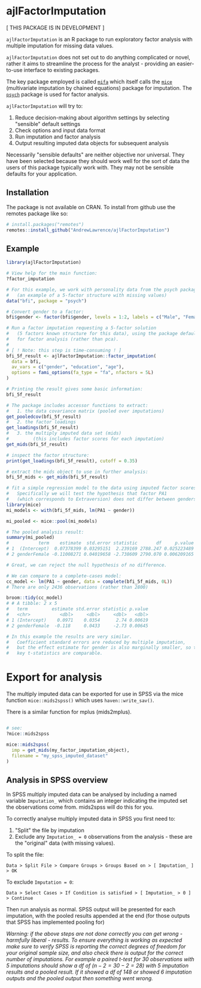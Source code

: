 # ajlFactorImputation

[ THIS PACKAGE IS IN DEVELOPMENT ]

`ajlFactorImputation` is an R package to run exploratory factor analysis with multiple imputation for missing data values.

`ajlFactorImputation` does not set out to do anything complicated or novel, rather it aims to streamline the process for the analyst - providing an easier-to-use interface to existing packages.

The key package employed is called [`mifa`](https://github.com/teebusch/mifa) which itself calls the [`mice`](https://amices.org/mice/) (multivariate imputation by chained equations) package for imputation. The [`psych`](https://personality-project.org/r/psych/) package is used for factor analysis.

`ajlFactorImputation` will try to:

1)  Reduce decision-making about algorithm settings by selecting "sensible" default settings
2)  Check options and input data format
3)  Run imputation and factor analysis
4)  Output resulting imputed data objects for subsequent analysis

Necessarily "sensible defaults" are neither objective nor universal.
They have been selected because they should work well for the sort of data the users of this package typically work with.
They may not be sensible defaults for your application.

## Installation

The package is not available on CRAN. To install from github use the 
remotes package like so:

``` r
# install.packages("remotes")
remotes::install_github("AndrewLawrence/ajlFactorImputation")
```

## Example

```r
library(ajlFactorImputation)

# View help for the main function:
?factor_imputation

# For this example, we work with personality data from the psych package
#   (an example of a 5-factor structure with missing values)
data("bfi", package = "psych")

# Convert gender to a factor:
bfi$gender <- factor(bfi$gender, levels = 1:2, labels = c("Male", "Female"))

# Run a factor imputation requesting a 5-factor solution
#   (5 factors known structure for this data), using the package defaults
#   for factor analysis (rather than pca).
#
# [ ! Note: this step is time-consuming ! ]
bfi_5f_result <- ajlFactorImputation::factor_imputation(
  data = bfi,
  av_vars = c("gender", "education", "age"),
  options = fami_options(fa_type = "fa", nfactors = 5L)
)

# Printing the result gives some basic information:
bfi_5f_result

# The package includes accessor functions to extract:
#   1. the data covariance matrix (pooled over imputations)
get_pooledcov(bfi_5f_result)
#   2. the factor loadings
get_loadings(bfi_5f_result)
#   3. the multiply imputed data set (mids)
#         (this includes factor scores for each imputation)
get_mids(bfi_5f_result)

# inspect the factor structure:
print(get_loadings(bfi_5f_result), cutoff = 0.35)

# extract the mids object to use in further analysis:
bfi_5f_mids <- get_mids(bfi_5f_result)

# fit a simple regression model to the data using imputed factor scores.
#   Specifically we will test the hypothesis that factor PA1
#   (which corresponds to Extraversion) does not differ between genders.
library(mice)
mi_models <- with(bfi_5f_mids, lm(PA1 ~ gender))

mi_pooled <- mice::pool(mi_models)

# The pooled analysis result:
summary(mi_pooled)
#           term    estimate  std.error statistic       df     p.value
# 1  (Intercept)  0.07378399 0.03295151  2.239169 2788.247 0.025223489
# 2 genderFemale -0.11008271 0.04019658 -2.738609 2790.070 0.006209165

# Great, we can reject the null hypothesis of no difference.

# We can compare to a complete-cases model:
cc_model <- lm(PA1 ~ gender, data = complete(bfi_5f_mids, 0L))
# There are only 2436 observations (rather than 2800)

broom::tidy(cc_model)
# # A tibble: 2 x 5
#   term         estimate std.error statistic p.value
#   <chr>           <dbl>     <dbl>     <dbl>   <dbl>
# 1 (Intercept)    0.0971    0.0354      2.74 0.00619
# 2 genderFemale  -0.118     0.0433     -2.73 0.00645

# In this example the results are very similar.
#   Coefficient standard errors are reduced by multiple imputation,
#   but the effect estimate for gender is also marginally smaller, so the
#   key t-statistics are comparable.

```

# Export for analysis

The multiply imputed data can be exported for use in SPSS via the mice function 
`mice::mids2spss()` which uses `haven::write_sav()`.

There is a similar function for mplus (mids2mplus).

```r

# see:
?mice::mids2spss

mice::mids2spss(
  imp = get_mids(my_factor_imputation_object),
  filename = "my_spss_imputed_dataset"
)

```

## Analysis in SPSS overview

In SPSS multiply imputed data can be analysed by including a named variable
`Imputation_` which contains an integer indicating the imputed set the 
observations come from. mids2spss will do this for you.

To correctly analyse multiply imputed data in SPSS you first need to:

 1) "Split" the file by imputation
 2) Exclude any `Imputation_ = 0` observations from the analysis - these are 
     the "original" data (with missing values).

To split the file:

`Data > Split File > Compare Groups > Groups Based on > [ Imputation_ ] > OK`

To exclude `Imputation = 0`:

`Data > Select Cases > If Condition is satisfied > [ Imputation_ > 0 ] > Continue`

Then run analysis as normal. SPSS output will be presented for each imputation,
with the pooled results appended at the end (for those outputs that SPSS has 
implemented pooling for)

*Warning: if the above steps are not done correctly you can get wrong - harmfully 
liberal - results. To ensure everything is working as expected make sure to
verify SPSS is reporting the correct degrees of freedom for your original 
sample size, and also check there is output for the correct number of 
imputations. For example a paired t-test for 30 observations with 5 imputations
should show a df of ($n-2 = 30 - 2 = 28$) with 5 imputation results and a pooled
result. If it showed a df of 148 or showed 6 imputation outputs and the pooled
output then something went wrong.*
